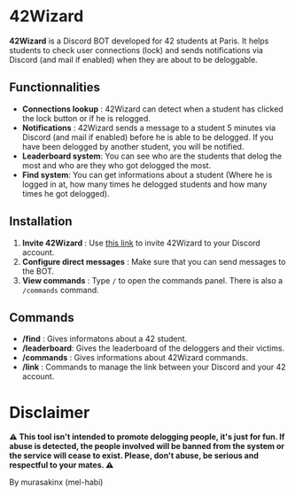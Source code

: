 # 42Wizard

**42Wizard** is a Discord BOT developed for 42 students at Paris. It helps students to check user connections (lock) and sends notifications via Discord (and mail if enabled) when they are about to be deloggable. 

## Functionnalities

- **Connections lookup** : 42Wizard can detect when a student has clicked the lock button or if he is relogged.
- **Notifications** : 42Wizard sends a message to a student 5 minutes via Discord (and mail if enabled) before he is able to be delogged. If you have been delogged by another student, you will be notified.
- **Leaderboard system**: You can see who are the students that delog the most and who are they who got delogged the most.
- **Find system**: You can get informations about a student (Where he is logged in at, how many times he delogged students and how many times he got delogged).

## Installation

1. **Invite 42Wizard** : Use [this link](https://discord.com/oauth2/authorize?client_id=1300932692749189235) to invite 42Wizard to your Discord account.
2. **Configure direct messages** : Make sure that you can send messages to the BOT.
3. **View commands** : Type `/` to open the commands panel. There is also a `/commands` command.

## Commands

- **/find** : Gives informatons about a 42 student.
- **/leaderboard**: Gives the leaderboard of the deloggers and their victims.
- **/commands** : Gives informations about 42Wizard commands.
- **/link** : Commands to manage the link between your Discord and your 42 account.

# Disclaimer
**⚠️ This tool isn't intended to promote delogging people, it's just for fun. If abuse is detected, the people involved will be banned from the system or the service will cease to exist. Please, don't abuse, be serious and respectful to your mates. ⚠️**

By murasakinx (mel-habi)

